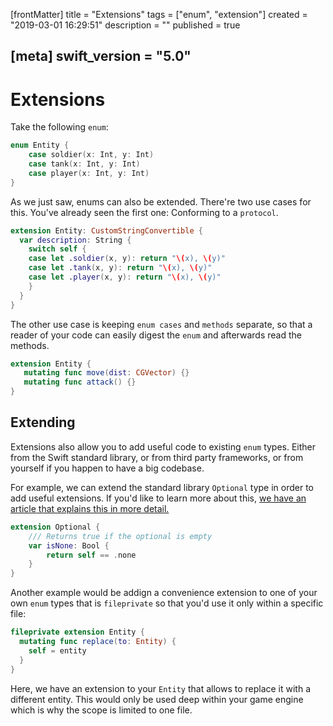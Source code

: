 [frontMatter]
title = "Extensions"
tags = ["enum", "extension"]
created = "2019-03-01 16:29:51"
description = ""
published = true

[meta]
swift_version = "5.0"
---

# Extensions

Take the following `enum`:

``` Swift
enum Entity {
    case soldier(x: Int, y: Int)
    case tank(x: Int, y: Int)
    case player(x: Int, y: Int)
}
```

As we just saw, enums can also be extended. There're two use cases for this.
You've already seen the first one: Conforming to a `protocol`.

``` Swift
extension Entity: CustomStringConvertible {
  var description: String {
    switch self {
    case let .soldier(x, y): return "\(x), \(y)"
    case let .tank(x, y): return "\(x), \(y)"
    case let .player(x, y): return "\(x), \(y)"
    }
  }
}
```

The other use case
is keeping `enum cases` and `methods` separate, so that a
reader of your code can easily digest the `enum` and afterwards 
read the methods.

``` Swift
extension Entity {
   mutating func move(dist: CGVector) {}
   mutating func attack() {}
}
```

## Extending 

Extensions also allow you to add useful code to existing `enum` types. Either from the Swift standard library, or from third party frameworks, or from yourself if you happen to have a big codebase.

For example, we can extend the standard library `Optional` type in order to add useful extensions. If you'd like to learn more about this, [we have an article that explains this in more detail.](lnk::optional)

``` Swift
extension Optional {
    /// Returns true if the optional is empty
    var isNone: Bool {
        return self == .none
    }
}
```

Another example would be addign a convenience extension to one of your own `enum` types that is `fileprivate` so that you'd use it only within a specific file:

``` Swift
fileprivate extension Entity {
  mutating func replace(to: Entity) {
    self = entity
  }
}
```

Here, we have an extension to your `Entity` that allows to replace it with a different entity. This would only be used deep within your game engine which is why the scope is limited to one file.
